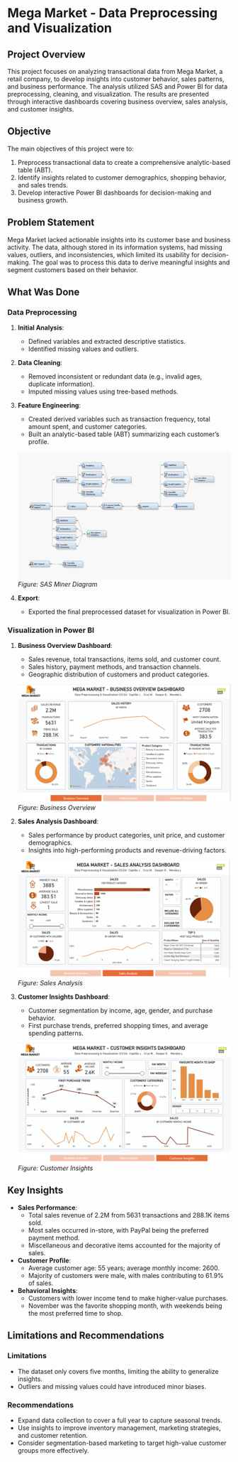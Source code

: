 # Mega Market - Data Preprocessing and Visualization

## Project Overview
This project focuses on analyzing transactional data from Mega Market, a retail company, to develop insights into customer behavior, sales patterns, and business performance. The analysis utilized SAS and Power BI for data preprocessing, cleaning, and visualization. The results are presented through interactive dashboards covering business overview, sales analysis, and customer insights.

## Objective
The main objectives of this project were to:
1. Preprocess transactional data to create a comprehensive analytic-based table (ABT).
2. Identify insights related to customer demographics, shopping behavior, and sales trends.
3. Develop interactive Power BI dashboards for decision-making and business growth.

## Problem Statement
Mega Market lacked actionable insights into its customer base and business activity. The data, although stored in its information systems, had missing values, outliers, and inconsistencies, which limited its usability for decision-making. The goal was to process this data to derive meaningful insights and segment customers based on their behavior.

## What Was Done
### Data Preprocessing
1. **Initial Analysis**:
   - Defined variables and extracted descriptive statistics.
   - Identified missing values and outliers.
2. **Data Cleaning**:
   - Removed inconsistent or redundant data (e.g., invalid ages, duplicate information).
   - Imputed missing values using tree-based methods.
3. **Feature Engineering**:
   - Created derived variables such as transaction frequency, total amount spent, and customer categories.
   - Built an analytic-based table (ABT) summarizing each customer’s profile.

    ![SAS Miner Diagram](images/SAS_diagram.png)  
    *Figure: SAS Miner Diagram*

4. **Export**:
   - Exported the final preprocessed dataset for visualization in Power BI.

### Visualization in Power BI
1. **Business Overview Dashboard**:
   - Sales revenue, total transactions, items sold, and customer count.
   - Sales history, payment methods, and transaction channels.
   - Geographic distribution of customers and product categories.

    ![Business Overview](images/Business_Overview.png)  
    *Figure: Business Overview*

2. **Sales Analysis Dashboard**:
   - Sales performance by product categories, unit price, and customer demographics.
   - Insights into high-performing products and revenue-driving factors.

    ![Sales Analysis](images/Sales_Analysis.png)  
    *Figure: Sales Analysis*

3. **Customer Insights Dashboard**:
   - Customer segmentation by income, age, gender, and purchase behavior.
   - First purchase trends, preferred shopping times, and average spending patterns.

    ![Customer Insights](images/Customer_Insights.png)  
    *Figure: Customer Insights*

## Key Insights
- **Sales Performance**:
  - Total sales revenue of 2.2M from 5631 transactions and 288.1K items sold.
  - Most sales occurred in-store, with PayPal being the preferred payment method.
  - Miscellaneous and decorative items accounted for the majority of sales.
- **Customer Profile**:
  - Average customer age: 55 years; average monthly income: 2600.
  - Majority of customers were male, with males contributing to 61.9% of sales.
- **Behavioral Insights**:
  - Customers with lower income tend to make higher-value purchases.
  - November was the favorite shopping month, with weekends being the most preferred time to shop.

## Limitations and Recommendations
### Limitations
- The dataset only covers five months, limiting the ability to generalize insights.
- Outliers and missing values could have introduced minor biases.

### Recommendations
- Expand data collection to cover a full year to capture seasonal trends.
- Use insights to improve inventory management, marketing strategies, and customer retention.
- Consider segmentation-based marketing to target high-value customer groups more effectively.
